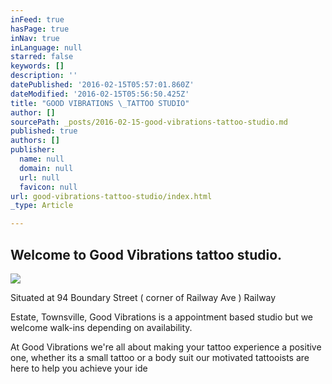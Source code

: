 ```yaml
---
inFeed: true
hasPage: true
inNav: true
inLanguage: null
starred: false
keywords: []
description: ''
datePublished: '2016-02-15T05:57:01.860Z'
dateModified: '2016-02-15T05:56:50.425Z'
title: "GOOD VIBRATIONS \_TATTOO STUDIO"
author: []
sourcePath: _posts/2016-02-15-good-vibrations-tattoo-studio.md
published: true
authors: []
publisher:
  name: null
  domain: null
  url: null
  favicon: null
url: good-vibrations-tattoo-studio/index.html
_type: Article

---
```

## Welcome to Good Vibrations tattoo studio.
![](https://the-grid-user-content.s3-us-west-2.amazonaws.com/ae78bbb8-83eb-48ef-a012-81490123fad2.jpg)

Situated at 94 Boundary Street ( corner of Railway Ave ) Railway

Estate, Townsville, Good Vibrations is a appointment based studio but we welcome walk-ins depending on availability.

At Good Vibrations we're all about making your tattoo experience a positive one, whether its a small tattoo or a body suit our motivated tattooists are here to help you achieve your ide